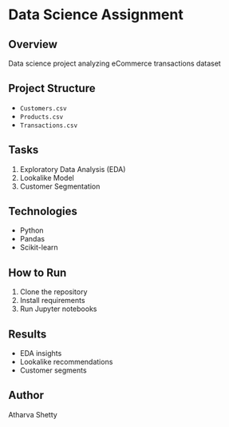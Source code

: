 # Data Science Assignment

## Overview
Data science project analyzing eCommerce transactions dataset

## Project Structure
- `Customers.csv`
- `Products.csv`
- `Transactions.csv`

## Tasks
1. Exploratory Data Analysis (EDA)
2. Lookalike Model
3. Customer Segmentation

## Technologies
- Python
- Pandas
- Scikit-learn

## How to Run
1. Clone the repository
2. Install requirements
3. Run Jupyter notebooks

## Results
- EDA insights
- Lookalike recommendations
- Customer segments

## Author
Atharva Shetty